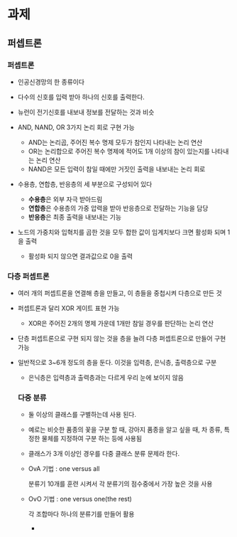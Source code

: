 # 과제

## 퍼셉트론

### 퍼셉트론

- 인공신경망의 한 종류이다

- 다수의 신호를 입력 받아 하나의 신호를 출력한다.

- 뉴런이 전기신호를 내보내 정보를 전달하는 것과 비슷

- AND, NAND, OR 3가지 논리 회로 구현 가능

  - AND는 논리곱, 주어진 복수 명제 모두가 참인지 나타내는 논리 연산
  - OR는 논리합으로 주어진 복수 명제에 적어도 1개 이상의 참이 있는지를 나타내는 논리 연산
  - NAND은 모든 입력이 참일 때에만 거짓인 출력을 내보내는 논리 회로

- 수용층, 연합층, 반응층의 세 부분으로 구성되어 있다

  - **수용층**은 외부 자극 받아드림
  - **연합층**은 수용층의 가중 압력을 받아 반응층으로 전달하는 기능을 담당
  - **반응층**은 최종 출력을 내보내는 기능

- 노드의 가중치와 입혁치를 곱한 것을 모두 합한 값이 임계치보다 크면 활성화 되며 1을 출력 

  - 활성화 되지 않으면 결과값으로 0을 출력

    



### 다층 퍼셉트론

- 여러 개의 퍼셉트론을 연결해 층을 만들고, 이 층들을 중첩시켜 다층으로 만든 것 

- 퍼셉트론과 달리 XOR 게이트 표현 가능

  - XOR은 주어진 2개의 명제 가운데 1개만 참일 경우를 판단하는 논리 연산

- 단층 퍼셉트론으로 구현 되지 않는 것을 층을 늘려 다층 퍼셉트론으로 만들어 구현 가능

- 일반적으로 3~6개 정도의 층을 둔다. 이것을 입력층, 은닉층, 출력층으로 구분

  - 은닉층은 입력층과 출력층과는 다르게 우리 눈에 보이지 않음

  

  ### 다중 분류

  - 둘 이상의 클래스를 구별하는데 사용 된다.

  - 예로는 비슷한 품종의 꽃을 구분 할 때, 강아지 품종을 알고 싶을 때, 차 종류, 특정한 물체를 지정하여 구분 하는 등에 사용됨

  - 클래스가 3개 이상인 경우를 다중 클래스 분류 문제라 한다.

  - OvA 기법 : one versus all

    분류기 10개를 훈련 시켜서 각 분류기의 점수중에서 가장 높은 것을 사용

  - OvO 기법 : one versus one(the rest)

    각 조합마다 하나의 분류기를 만들어 활용

    - 

    

  

  

  
